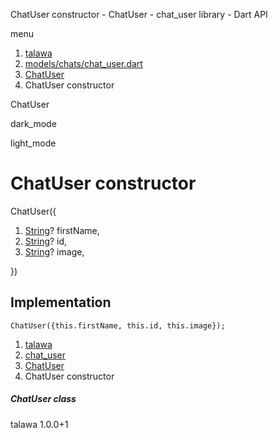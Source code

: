 




ChatUser constructor - ChatUser - chat\_user library - Dart API







menu

1. [talawa](../../index.html)
2. [models/chats/chat\_user.dart](../../file-___home_harshil_Desktop_open-source_palisadoes_talawa_lib_models_chats_chat_user/)
3. [ChatUser](../../file-___home_harshil_Desktop_open-source_palisadoes_talawa_lib_models_chats_chat_user/ChatUser-class.html)
4. ChatUser constructor

ChatUser


dark\_mode

light\_mode




# ChatUser constructor


ChatUser({

1. [String](https://api.flutter.dev/flutter/dart-core/String-class.html)? firstName,
2. [String](https://api.flutter.dev/flutter/dart-core/String-class.html)? id,
3. [String](https://api.flutter.dev/flutter/dart-core/String-class.html)? image,

})

## Implementation

```
ChatUser({this.firstName, this.id, this.image});
```

 


1. [talawa](../../index.html)
2. [chat\_user](../../file-___home_harshil_Desktop_open-source_palisadoes_talawa_lib_models_chats_chat_user/)
3. [ChatUser](../../file-___home_harshil_Desktop_open-source_palisadoes_talawa_lib_models_chats_chat_user/ChatUser-class.html)
4. ChatUser constructor

##### ChatUser class





talawa
1.0.0+1






